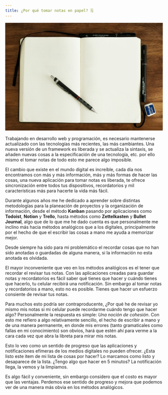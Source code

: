 ```yaml
---
title: ¿Por qué tomar notas en papel? 🗒️
---
```


![Libreta en blanco sobre mesa de madera](/assets/images/posts/2020-03-22--1.jpg)

Trabajando en desarrollo web y programación, es necesario mantenerse actualizado
con las tecnologías más recientes, las más cambiantes. Una nueva versión de un
framework es liberada y se actualiza la sintaxis, se añaden nuevas cosas a la
especificación de una tecnología, etc. por ello mismo el tomar notas de todo
esto me parece algo imposible.

El cambio que existe en el mundo digital es increíble, cada día nos encontramos
con más y más información, más y más formas de hacer las cosas, una nueva
aplicación para tomar notas es liberada, te ofrece sincronización entre todos
tus dispositivos, recordatorios y mil características más para hacerte la vida
más fácil.

Durante algunos años me he dedicado a aprender sobre distintas metodologías para
la planeación de proyectos y la organización de información, desde el método
**Kanban** pasando por aplicaciones como **Todoist**, **Notion** y **Trello**,
hasta  métodos como **Zettelkasten** y **Bullet Journal**, algo que de lo que me
he dado cuenta es que personalmente me inclino más hacia métodos analógicos que
a los digitales, principalmente por el hecho de que el escribir las cosas a mano
me ayuda a memorizar mejor.

Desde siempre ha sido para mi problemático el recordar cosas que no han sido
anotadas o guardadas de alguna manera, si la información no esta anotada es
olvidada.

El mayor inconveniente que veo en los métodos analógicos es el tener que
recordar el revisar tus notas. Con las aplicaciones creadas para guardar notas y
recordatorios es fácil saber qué tienes que hacer y cuándo tienes que hacerlo,
tu celular recibirá una notificación. Sin embargo al tomar notas y recordatorios
a mano, esto no es posible. Tienes que hacer un esfuerzo consiente de revisar
tus notas.

Para muchos esto podría ser contraproducente, ¿Por qué he de revisar yo mismo
mis notas si mi celular puede recordarme cuándo tengo que hacer algo?
Personalmente la respuesta es simple: *Una noción de cohesión*. Con esto me
refiero a algo relativamente sencillo, el hecho de escribir a mano y de una
manera permanente, en donde mis errores (tanto gramaticales como fallas en mi
conocimiento) son obvios, hará que estén ahí para verme a la cara cada vez que abra la
libreta para mirar mis notas.

Esto lo veo como un sentido de progreso que las aplicaciones y notificaciones
efímeras de los medios digitales no pueden ofrecer. ¿Esta listo este item de mi
lista de cosas por hacer? Lo marcamos como listo y desaparece de la lista.
¿Tengo algo que hacer en 5 minutos? La notificación llega, la vemos y la
limpiamos.

Es algo fácil y conveniente, sin embargo considero que el costo es mayor que las
ventajas. Perdemos ese sentido de progreso y mejora que podemos ver de una
manera más obvia en los métodos analógicos.
